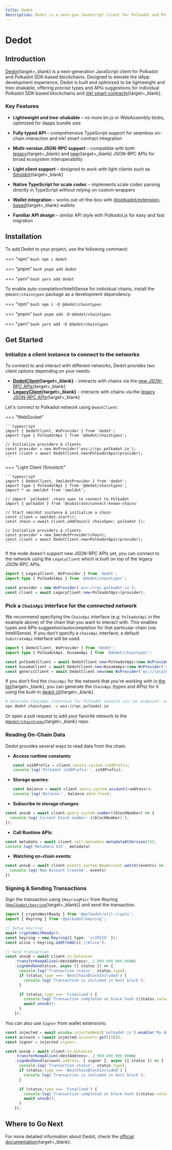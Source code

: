 ```yaml
---
title: Dedot
description: Dedot is a next-gen JavaScript client for Polkadot and Polkadot SDK-based blockchains, offering lightweight, tree-shakable APIs with strong TypeScript support.
---
```


# Dedot

## Introduction

[Dedot](https://github.com/dedotdev/dedot){target=\_blank} is a next-generation JavaScript client for Polkadot and Polkadot SDK-based blockchains. Designed to elevate the dApp development experience, Dedot is built and optimized to be lightweight and tree-shakable, offering precise types and APIs suggestions for individual Polkadot SDK-based blockchains and [ink! smart contracts](https://use.ink/){target=\_blank}.

### Key Features

- **Lightweight and tree-shakable** – no more bn.js or WebAssembly blobs, optimized for dapps bundle size

- **Fully typed API** – comprehensive TypeScript support for seamless on-chain interaction and ink! smart contract integration

- **Multi-version JSON-RPC support** – compatible with both [legacy](https://github.com/w3f/PSPs/blob/master/PSPs/drafts/psp-6.md){target=\_blank} and [new](https://paritytech.github.io/json-rpc-interface-spec/introduction.html){target=\_blank} JSON-RPC APIs for broad ecosystem interoperability

- **Light client support** – designed to work with light clients such as [Smoldot](https://github.com/smol-dot/smoldot){target=\_blank}

- **Native TypeScript for scale codec** – implements scale codec parsing directly in TypeScript without relying on custom wrappers

- **Wallet integration** – works out-of-the-box with [@polkadot/extension-based](https://github.com/polkadot-js/extension?tab=readme-ov-file#api-interface){target=\_blank} wallets

- **Familiar API design** – similar API style with Polkadot.js for easy and fast migration

## Installation

To add Dedot to your project, use the following command:

=== "npm"
    ```bash
    npm i dedot
    ```

=== "pnpm"
    ```bash
    pnpm add dedot
    ```

=== "yarn"
    ```bash
    yarn add dedot
    ```

To enable auto-completion/IntelliSense for individual chains, install the `@dedot/chaintypes` package as a development dependency:

=== "npm"
    ```bash
    npm i -D @dedot/chaintypes
    ```

=== "pnpm"
    ```bash
    pnpm add -D @dedot/chaintypes
    ```

=== "yarn"
    ```bash
    yarn add -D @dedot/chaintypes
    ```

## Get Started

### Initialize a client instance to connect to the networks

To connect to and interact with different networks, Dedot provides two client options depending on your needs:

- **[DedotClient](https://docs.dedot.dev/clients-and-providers/clients#dedotclient){target=\_blank}** - interacts with chains via the [new JSON-RPC APIs](https://paritytech.github.io/json-rpc-interface-spec/introduction.html){target=\_blank}
- **[LegacyClient](https://docs.dedot.dev/clients-and-providers/clients#legacyclient){target=\_blank}** - interacts with chains via the [legacy JSON-RPC APIs](https://github.com/w3f/PSPs/blob/master/PSPs/drafts/psp-6.md){target=\_blank}

Let's connect to Polkadot network using `DedotClient`:

=== "WebSocket"

    ```typescript
    import { DedotClient, WsProvider } from 'dedot';
    import type { PolkadotApi } from '@dedot/chaintypes';
    
    // Initialize providers & clients
    const provider = new WsProvider('wss://rpc.polkadot.io');
    const client = await DedotClient.new<PolkadotApi>(provider);
    ```

=== "Light Client (Smoldot)"

    ```typescript
    import { DedotClient, SmoldotProvider } from 'dedot';
    import type { PolkadotApi } from '@dedot/chaintypes';
    import * as smoldot from 'smoldot';
    
    // import `polkadot` chain spec to connect to Polkadot
    import { polkadot } from '@substrate/connect-known-chains'
    
    // Start smoldot instance & initialize a chain
    const client = smoldot.start();
    const chain = await client.addChain({ chainSpec: polkadot });
    
    // Initialize providers & clients
    const provider = new SmoldotProvider(chain);
    const client = await DedotClient.new<PolkadotApi>(provider);
    ```

If the node doesn't support new JSON-RPC APIs yet, you can connect to the network using the `LegacyClient` which is built on top of the legacy JSON-RPC APIs.

```typescript
import { LegacyClient, WsProvider } from 'dedot';
import type { PolkadotApi } from '@dedot/chaintypes';

const provider = new WsProvider('wss://rpc.polkadot.io');
const client = await LegacyClient.new<PolkadotApi>(provider);
```

### Pick a `ChainApi` interface for the connected network

We recommend specifying the `ChainApi` interface (e.g: `PolkadotApi` in the example above) of the chain that you want to interact with. This enables types and APIs suggestion/autocompletion for that particular chain (via IntelliSense). If you don't specify a `ChainApi` interface, a default `SubstrateApi` interface will be used.

```typescript
import { DedotClient, WsProvider } from 'dedot';
import type { PolkadotApi, KusamaApi } from '@dedot/chaintypes';

const polkadotClient = await DedotClient.new<PolkadotApi>(new WsProvider('wss://rpc.polkadot.io'));
const kusamaClient = await DedotClient.new<KusamaApi>(new WsProvider('wss://kusama-rpc.polkadot.io'));
const genericClient = await DedotClient.new(new WsProvider('ws://localhost:9944'));
```

If you don't find the `ChainApi` for the network that you're working with in [the list](https://github.com/dedotdev/chaintypes?tab=readme-ov-file#supported-networks){target=\_blank}, you can generate the `ChainApi` (types and APIs) for it using the built-in [dedot cli](https://docs.dedot.dev/cli){target=\_blank}.

```bash
# Generate ChainApi interface for Polkadot network via rpc endpoint: wss://rpc.polkadot.io
npx dedot chaintypes -w wss://rpc.polkadot.io
```

Or open a pull request to add your favorite network to the [`@dedot/chaintypes`](https://github.com/dedotdev/chaintypes){target=\_blank} repo.

### Reading On-Chain Data

Dedot provides several ways to read data from the chain:

- **Access runtime constants**:

    ```typescript
    const ss58Prefix = client.consts.system.ss58Prefix;
    console.log('Polkadot ss58Prefix:', ss58Prefix);
    ```

- **Storage queries**:

    ```typescript
    const balance = await client.query.system.account(<address>);
    console.log('Balance:', balance.data.free);
    ```

- **Subscribe to storage changes**:

```typescript
const unsub = await client.query.system.number((blockNumber) => {
  console.log(`Current block number: ${blockNumber}`);
});
```

- **Call Runtime APIs**:

```typescript
const metadata = await client.call.metadata.metadataAtVersion(15);
console.log('Metadata V15', metadata)
```

- **Watching on-chain events**:
  
```typescript
const unsub = await client.events.system.NewAccount.watch((events) => {
  console.log('New Account Created', events)
})
```

### Signing & Sending Transactions

Sign the transaction using `IKeyringPair` from Keyring ([`@polkadot/keyring`](https://polkadot.js.org/docs/keyring/start/sign-verify){target=\_blank}) and send the transaction.

```typescript
import { cryptoWaitReady } from '@polkadot/util-crypto';
import { Keyring } from '@polkadot/keyring';

// Setup keyring
await cryptoWaitReady();
const keyring = new Keyring({ type: 'sr25519' });
const alice = keyring.addFromUri('//Alice');

// Send transaction
const unsub = await client.tx.balances
    .transferKeepAlive(<destAddress>, 2_000_000_000_000n)
    .signAndSend(alice, async ({ status }) => {
      console.log('Transaction status', status.type);
      if (status.type === 'BestChainBlockIncluded') {
        console.log(`Transaction is included in best block`);
      }

      if (status.type === 'Finalized') {
        console.log(`Transaction completed at block hash ${status.value.blockHash}`);
        await unsub();
      }
    });
```

You can also use `Signer` from wallet extensions:

```typescript
const injected = await window.injectedWeb3['polkadot-js'].enable('My dApp');
const account = (await injected.accounts.get())[0];
const signer = injected.signer;

const unsub = await client.tx.balances
    .transferKeepAlive(<destAddress>, 2_000_000_000_000n)
    .signAndSend(account.address, { signer }, async ({ status }) => {
      console.log('Transaction status', status.type);
      if (status.type === 'BestChainBlockIncluded') {
        console.log(`Transaction is included in best block`);
      }

      if (status.type === 'Finalized') {
        console.log(`Transaction completed at block hash ${status.value.blockHash}`);
        await unsub();
      }
    });
```

## Where to Go Next

For more detailed information about Dedot, check the [official documentation](https://dedot.dev/){target=\_blank}.

